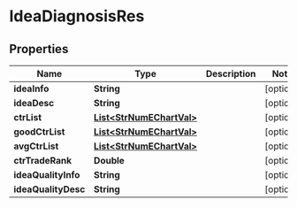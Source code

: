 

# IdeaDiagnosisRes


## Properties

Name | Type | Description | Notes
------------ | ------------- | ------------- | -------------
**ideaInfo** | **String** |  |  [optional]
**ideaDesc** | **String** |  |  [optional]
**ctrList** | [**List&lt;StrNumEChartVal&gt;**](StrNumEChartVal.md) |  |  [optional]
**goodCtrList** | [**List&lt;StrNumEChartVal&gt;**](StrNumEChartVal.md) |  |  [optional]
**avgCtrList** | [**List&lt;StrNumEChartVal&gt;**](StrNumEChartVal.md) |  |  [optional]
**ctrTradeRank** | **Double** |  |  [optional]
**ideaQualityInfo** | **String** |  |  [optional]
**ideaQualityDesc** | **String** |  |  [optional]



